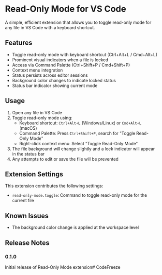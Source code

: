 # Read-Only Mode for VS Code

A simple, efficient extension that allows you to toggle read-only mode for any file in VS Code with a keyboard shortcut.

## Features

- Toggle read-only mode with keyboard shortcut (Ctrl+Alt+L / Cmd+Alt+L)
- Prominent visual indicators when a file is locked
- Access via Command Palette (Ctrl+Shift+P / Cmd+Shift+P)
- Context menu integration
- Status persists across editor sessions
- Background color changes to indicate locked status
- Status bar indicator showing current mode

## Usage

1. Open any file in VS Code
2. Toggle read-only mode using:
   - Keyboard shortcut: `Ctrl+Alt+L` (Windows/Linux) or `Cmd+Alt+L` (macOS)
   - Command Palette: Press `Ctrl+Shift+P`, search for "Toggle Read-Only Mode"
   - Right-click context menu: Select "Toggle Read-Only Mode"
3. The file background will change slightly and a lock indicator will appear in the status bar
4. Any attempts to edit or save the file will be prevented

## Extension Settings

This extension contributes the following settings:

* `read-only-mode.toggle`: Command to toggle read-only mode for the current file

## Known Issues

- The background color change is applied at the workspace level

## Release Notes

### 0.1.0

Initial release of Read-Only Mode extension#   C o d e F r e e z e  
 